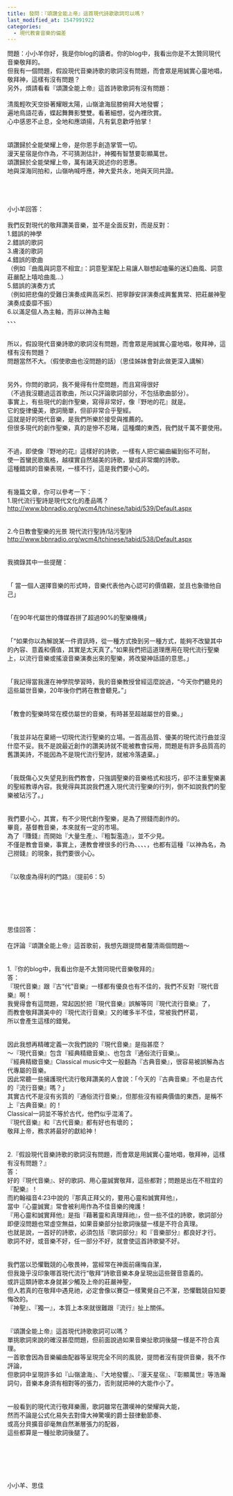 ```yaml
---
title: 發問：『頌讚全能上帝』這首現代詩歌歌詞可以嗎？
last_modified_at: 1547991922
categories:
  - 現代教會音樂的偏差
---
```


問題：小小羊你好，我是你blog的讀者。你的blog中，我看出你是不太贊同現代音樂敬拜的。<br>但我有一個問題，假設現代音樂詩歌的歌詞沒有問題，而會眾是用誠實心靈地唱，敬拜神，這樣有沒有問題？<br>另外，煩請看看『頌讚全能上帝』這首詩歌歌詞有沒有問題：<br><br><!--more-->清風輕吹天空掛著耀眼太陽，山嶺滄海屈膝俯拜大地發響； <br>遍地鳥語花香，蝶起舞舞影雙雙。看著細想，從內裡欣賞。 <br>心中感恩不止息，全地和應頌揚，凡有氣息歡呼拍掌！ <br><br><br>頌讚歸於全能榮耀上帝，是你恩手創造掌管一切。 <br>漫天星宿是你作為，不可猜測估計，神獨有智慧要彰顯萬世。 <br>頌讚歸於全能榮耀上帝，萬有諸天說述你的恩惠。 <br>地與深海同拍和，山嶺吶喊呼應，神大愛共永，地與天同共證。<br><br><br><br><br>小小羊回答：<br><br>我們反對現代的敬拜讚美音樂，並不是全面反對，而是反對：<br>1.錯誤的神學<br>2.錯誤的歌詞<br>3.膚淺的歌詞<br>4.錯誤的歌曲<br>（例如『曲風與詞意不相宜』：詞意聖潔配上易讓人聯想起嗑藥的迷幻曲風、詞意莊嚴配上嘻哈曲風…）<br>5.錯誤的演奏方式<br>（例如把悲傷的受難日演奏成興高采烈、把寧靜安詳演奏成興奮異常、把莊嚴神聖演奏成委靡不振）<br>6.以滿足個人為主軸，而非以神為主軸<br>、、、<br> <br><br>所以，假設現代音樂詩歌的歌詞沒有問題，而會眾是用誠實心靈地唱，敬拜神，這樣有沒有問題？<br>問題當然不大。（假使歌曲也沒問題的話）（思佳姊妹會對此做更深入講解）<br> <br><br>另外，你問的歌詞，我不覺得有什麼問題，而且寫得很好<br>（不過我沒聽過這首歌曲，所以只評論歌詞部分，不包括歌曲部分）。<br>事實上，有些現代的創作聖樂，寫得非常好，像『野地的花』就是。<br>它的旋律優美，歌詞簡單，但卻非常合乎聖經。<br>這就是好的現代音樂，是我們所樂於接受與推薦的。<br>但很多現代的創作聖樂，真的是慘不忍睹，這種爛的東西，我們就千萬不要使用。<br><br><br>不過，即使像『野地的花』這樣好的詩歌，一樣有人把它編曲編到俗不可耐，<br>使一首蠻民歌風格，越樸實自然越美的詩歌，變成非常爛的詩歌。<br>這種錯誤的音樂表現，一樣不行，這是我們要小心的。<br> <br><br>有幾篇文章，你可以參考一下：<br>1.現代流行聖詩是現代文化的產品嗎？<br>http://www.bbnradio.org/wcm4/tchinese/tabid/539/Default.aspx<br> <br><br>2.今日教會聖樂的光景 現代流行聖詩/玷污聖詩<br>http://www.bbnradio.org/wcm4/tchinese/tabid/538/Default.aspx<br><br><br>我摘錄其中一些提醒：<br><br><br>「 當一個人選擇音樂的形式時，音樂代表他內心認可的價值觀，並且也象徵他自己」<br><br><br>「在90年代屬世的傳媒吞拼了超過90%的聖樂機構」<br><br><br>「“如果你以為解說某一件資訊時，從一種方式換到另一種方式，能夠不改變其中的內容、意義和價值，其實是太天真了。”如果我們把這道理應用在現代流行聖樂上，以流行音樂或搖滾音樂演奏出來的聖樂，將改變神話語的意思。」<br><br><br>「我記得當我還在神學院學習時，我的音樂教授曾經這麼說過，“今天你們聽見的這些屬世音樂，20年後你們將在教會聽見。”」<br><br><br>「教會的聖樂時常在模仿屬世的音樂，有時甚至超越屬世的音樂。」<br><br><br>「我並非站在棄絕一切現代流行聖樂的立場。一首高品質、優美的現代流行曲並沒什麼不妥。我不是說最近創作的讚美詩就不能被教會採用，問題是有許多品質高的舊讚美詩，不能因為不是現代流行聖詩，就被冷落遺棄。」<br><br><br>「我既傷心又失望見到我們教會，只強調聖樂的音樂格式和技巧，卻不注重聖樂裏的聖經教導內容。我覺得與其說我們進入現代流行聖樂的行列，倒不如說我們的聖樂被玷污了。」<br><br> <br>我們要小心，其實，有不少現代創作聖樂，是為了撈錢而創作的。<br>畢竟，基督教音樂，本來就有一定的市場。<br>為了『賺錢』而開始『大量生產』、『粗製濫造』，並不少見。<br>不僅是教會音樂，事實上，連教會裡很多的行為、、、、，也都有這種『以神為名，為己撈錢』的現象，我們要很小心。<br> <br><br>『以敬虔為得利的門路』（提前6：5）<br><br><br><br><br><br><br>思佳回答：<br><br>在評論『頌讚全能上帝』這首歌前，我想先跟提問者釐清兩個問題〜<br> <br><br>1.『你的blog中，我看出你是不太贊同現代音樂敬拜的』<br>答：<br>『現代音樂』跟『古“代”音樂』一樣都有優良也有不佳的，我們不反對『現代音樂』啊！<br>我覺得會有這問題，常起因於把『現代音樂』誤解等同『現代流行音樂』了，<br>而教會敬拜讚美中的『現代流行音樂』又的確多半不佳，常被我們杯葛，<br>所以會產生這樣的錯覺。<br><br><br>因此我想再精確定義一次我們說的『現代音樂』是指甚麼？<br>〜『現代音樂』包含『經典精緻音樂』、也包含『通俗流行音樂』。<br>『經典精緻音樂』Classical music中文一般翻為『古典音樂』，很容易被誤解為古代專屬的音樂。<br>因此常聽一些擁護現代流行敬拜讚美的人會說：「今天的『古典音樂』不也是古代的『流行音樂』嗎？」<br>其實古代不是沒有劣質的『通俗流行音樂』，但那些沒有經典價值的東西，是稱不上『古典音樂』的！<br>Classical一詞並不等於古代，他們似乎混淆了。<br>『現代音樂』和『古代音樂』都有好也有壞的；<br>敬拜上帝，務求將最好的獻給神！<br> <br><br>2.『假設現代音樂詩歌的歌詞沒有問題，而會眾是用誠實心靈地唱，敬拜神，這樣有沒有問題？』<br>答：<br>好的『現代音樂』、好的歌詞、用心靈誠實敬拜，這些都對；問題是出在不相宜的『配樂』！<br>而約翰福音4:23中說的『那真正拜父的，要用心靈和誠實拜他』，<br>當中『心靈誠實』常會被利用作為不佳音樂的掩護！<br>『用心靈和誠實拜他』是指『藉著靈和真理拜祂』，但一些不佳的詩歌，歌詞部分即便沒問題也常虛空無益，如果音樂部分扯歌詞後腿一樣是不符合真理。<br>也就是說，一首好的詩歌，必須包括『歌詞部分』和『音樂部分』都良好才行。<br>歌詞不好，或音樂不好，任一部分不好，就會使這首詩歌變不好。<br><br><br>我們當以恐懼戰競的心敬畏神，當經常在神面前痛悔自潔，<br>但我幾乎沒印象哪首現代流行“敬拜”詩歌音樂本身呈現出這些聲音意義的。<br>或許這類詩歌本身就甚少觸及上帝的莊嚴神聖，<br>但人若真的在敬拜中遇見祂，必定會像以賽亞一樣驚覺自己不潔，恐懼戰競自知要悔改的。<br>『神聖』、『獨一』，本質上本來就很難跟『流行』扯上關係。<br> <br><br>『頌讚全能上帝』這首現代詩歌歌詞可以嗎？<br>單挑歌詞來說的確沒甚麼問題，但前面說過如果音樂扯歌詞後腿一樣是不符合真理。<br>一首歌會因為音樂編曲配器等呈現完全不同的風貌，提問者沒有提供音樂，我不作評論，<br>但歌詞中呈現許多如『山嶺滄海』、『大地發響』、『漫天星宿』、『彰顯萬世』等浩瀚詞句，音樂本身須有相對等的張力，否則就把神的大能作小了。<br><br><br>一般看到的現代流行敬拜樂團，歌詞雖常在讚嘆神的榮耀與大能，<br>然而不論是公式化易失去對偉大神驚嘆的爵士鼓律動節奏、<br>或高分貝擴音卻毫無自然漸層張力的配器，<br>這些都算是一種扯歌詞後腿了。<br> <br> <br><br><br><br><br>小小羊、思佳<br><br><br><br><br><br><br>
